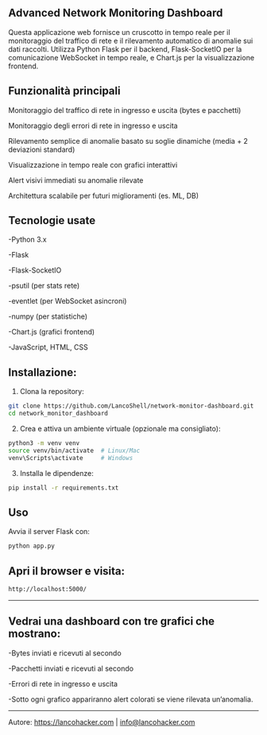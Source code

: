 ## Advanced Network Monitoring Dashboard

Questa applicazione web fornisce un cruscotto in tempo reale per il monitoraggio del traffico di rete e il rilevamento automatico di anomalie sui dati raccolti.
Utilizza Python Flask per il backend, Flask-SocketIO per la comunicazione WebSocket in tempo reale, e Chart.js per la visualizzazione frontend. 

## Funzionalità principali
Monitoraggio del traffico di rete in ingresso e uscita (bytes e pacchetti) 

Monitoraggio degli errori di rete in ingresso e uscita

Rilevamento semplice di anomalie basato su soglie dinamiche (media + 2 deviazioni standard)

Visualizzazione in tempo reale con grafici interattivi

Alert visivi immediati su anomalie rilevate

Architettura scalabile per futuri miglioramenti (es. ML, DB)

## Tecnologie usate
-Python 3.x 

-Flask

-Flask-SocketIO

-psutil (per stats rete)

-eventlet (per WebSocket asincroni)

-numpy (per statistiche)

-Chart.js (grafici frontend)

-JavaScript, HTML, CSS

## Installazione:

1) Clona la repository:
```bash
git clone https://github.com/LancoShell/network-monitor-dashboard.git
cd network_monitor_dashboard
```

2) Crea e attiva un ambiente virtuale (opzionale ma consigliato):
 ```bash
python3 -m venv venv
source venv/bin/activate  # Linux/Mac
venv\Scripts\activate     # Windows
```
3) Installa le dipendenze:
 ```bash
pip install -r requirements.txt
```

## Uso
Avvia il server Flask con:
 ```bash
python app.py
```

## Apri il browser e visita:
 ```bash
http://localhost:5000/
```
--- 
## Vedrai una dashboard con tre grafici che mostrano:

-Bytes inviati e ricevuti al secondo

-Pacchetti inviati e ricevuti al secondo

-Errori di rete in ingresso e uscita

-Sotto ogni grafico appariranno alert colorati se viene rilevata un’anomalia.

---

Autore: https://lancohacker.com | info@lancohacker.com

